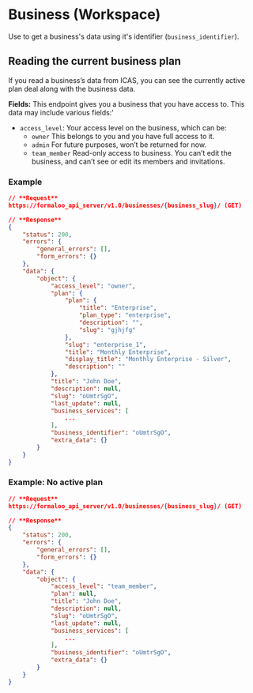 # Business (Workspace)

Use to get a business's data using it's identifier (`business_identifier`).

## Reading the current business plan

If you read a business’s data from ICAS, you can see the currently active plan deal along with the business data.

**Fields:** This endpoint gives you a business that you have access to. This data may include various fields:'

- `access_level`: Your access level on the business, which can be:
  - `owner` This belongs to you and you have full access to it.
  - `admin` For future purposes, won’t be returned for now.
  - `team_member` Read-only access to business. You can’t edit the business, and can’t see or edit its members and invitations.

### Example

```json
// **Request**
https://formaloo_api_server/v1.0/businesses/{business_slug}/ (GET)

// **Response**
{
    "status": 200,
    "errors": {
        "general_errors": [],
        "form_errors": {}
    },
    "data": {
        "object": {
            "access_level": "owner",
            "plan": {
                "plan": {
                    "title": "Enterprise",
                    "plan_type": "enterprise",
                    "description": "",
                    "slug": "gjhjfg"
                },
                "slug": "enterprise_1",
                "title": "Monthly Enterprise",
                "display_title": "Monthly Enterprise - Silver",
                "description": ""
            },
            "title": "John Doe",
            "description": null,
            "slug": "oUmtrSgO",
            "last_update": null,
            "business_services": [
                ...
            ],
            "business_identifier": "oUmtrSgO",
            "extra_data": {}
        }
    }
}
```

### Example: No active plan

```json
// **Request**
https://formaloo_api_server/v1.0/businesses/{business_slug}/ (GET)

// **Response**
{
    "status": 200,
    "errors": {
        "general_errors": [],
        "form_errors": {}
    },
    "data": {
        "object": {
            "access_level": "team_member",
            "plan": null,
            "title": "John Doe",
            "description": null,
            "slug": "oUmtrSgO",
            "last_update": null,
            "business_services": [
                ...
            ],
            "business_identifier": "oUmtrSgO",
            "extra_data": {}
        }
    }
}
```

